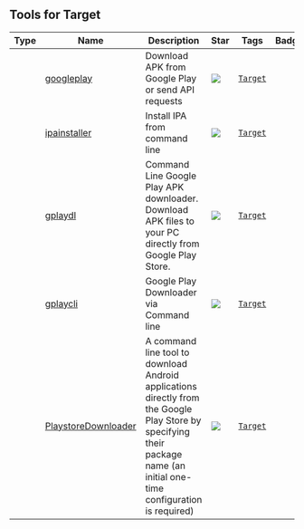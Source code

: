 
## Tools for Target

| Type | Name | Description | Star | Tags | Badges |
| --- | --- | --- | --- | --- | --- |
||[googleplay](https://github.com/89z/googleplay)|Download APK from Google Play or send API requests|![](https://img.shields.io/github/stars/89z/googleplay?label=%20)|[`Target`](/categorize/tags/Target.md)||
||[ipainstaller](https://github.com/autopear/ipainstaller)|Install IPA from command line|![](https://img.shields.io/github/stars/autopear/ipainstaller?label=%20)|[`Target`](/categorize/tags/Target.md)||
||[gplaydl](https://github.com/rehmatworks/gplaydl)|Command Line Google Play APK downloader. Download APK files to your PC directly from Google Play Store.|![](https://img.shields.io/github/stars/rehmatworks/gplaydl?label=%20)|[`Target`](/categorize/tags/Target.md)||
||[gplaycli](https://github.com/matlink/gplaycli)|Google Play Downloader via Command line|![](https://img.shields.io/github/stars/matlink/gplaycli?label=%20)|[`Target`](/categorize/tags/Target.md)||
||[PlaystoreDownloader](https://github.com/ClaudiuGeorgiu/PlaystoreDownloader)|A command line tool to download Android applications directly from the Google Play Store by specifying their package name (an initial one-time configuration is required)|![](https://img.shields.io/github/stars/ClaudiuGeorgiu/PlaystoreDownloader?label=%20)|[`Target`](/categorize/tags/Target.md)||

